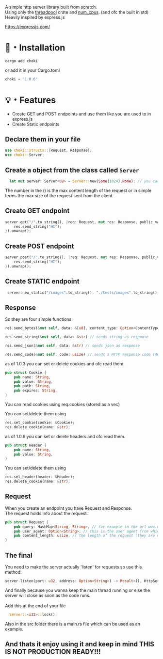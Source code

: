 A simple http server library built from scratch.
<br>
Using only the <a href="https://crates.io/crates/threadpool">threadpool</a> crate and <a href="https://crates.io/crates/num_cpus">num_cpus</a>. (and ofc the built in std)
<br>
Heavily inspired by express.js

<a href="https://expressjs.com/">https://expressjs.com/

# 📂・Installation

```powershell
cargo add choki
```

or add it in your Cargo.toml

```powershell
choki = "1.0.6"
```

# 💡・Features

- Create GET and POST endpoints and use them like you are used to in express.js
  <br>
- Create Static endpoints

## Declare them in your file

```rust
use choki::structs::{Request, Response};
use choki::Server;
```

## Create a object from the class called `Server`

```rust
  let mut server: Server<u8> = Server::new(Some(1024),None); // you can also type None if you dont want any restrictions
```

The number in the () is the max content length of the request or in simple terms the max size of the request sent from the client.

## Create GET endpoint

```rust
server.get("/".to_string(), |req: Request, mut res: Response, public_var: Option<u8>| {
    res.send_string("HI");
}).unwrap();
```

## Create POST endpoint

```rust
server.post("/".to_string(), |req: Request, mut res: Response, public_var: Option<u8>| {
    res.send_string("HI");
}).unwrap();
```

## Create STATIC endpoint

```rust
 server.new_static("/images".to_string(), "./tests/images".to_string()).unwrap(); // The first one is the path in the browser for example: example.com/images and the second one is the exposed path from the computer(local)
```

## Response

So they are four simple functions

```rust
res.send_bytes(&mut self, data: &[u8], content_type: Option<ContentType>) // sends raw bytes with content type you provide (you can provide ContentType::None and let the browser decide)
```

```rust
res.send_string(&mut self, data: &str) // sends string as response
```

```rust
res.send_json(&mut self, data: &str) // sends json as response
```

```rust
res.send_code(&mut self, code: usize) // sends a HTTP response code (404,200...)
```

as of 1.0.3 you can set or delete cookies and ofc read them.

```rust
pub struct Cookie {
    pub name: String,
    pub value: String,
    pub path: String,
    pub expires: String,
}
```

You can read cookies using req.cookies (stored as a vec)

You can set/delete them using

```rust
res.set_cookie(cookie: &Cookie);
res.delete_cookie(name: &str);
```

as of 1.0.6 you can set or delete headers and ofc read them.

```rust
pub struct Header {
    pub name: String,
    pub value: String,
}
```

You can set/delete them using

```rust
res.set_header(header: &Header);
res.delete_cookie(name: &str);
```

## Request

When you create an endpoint you have Request and Response.
<br>
The request holds info about the request.

```rust
pub struct Request {
    pub query: HashMap<String, String>, // for example in the url www.example.com/?name=Kartof the query will be ["name" => "Kartof"] as hashmap
    pub user_agent: Option<String>, // this is the user agent from which the user accesses the website
    pub content_length: usize, // the length of the request (they are no implementations for multy form thingy so its not so useful)
}
```

## The final

You need to make the server actually 'listen' for requests so use this method:

```rust
server.listen(port: u32, address: Option<String>) -> Result<(), HttpServerError>
```

And finally because you wanna keep the main thread running or else the server will close as soon as the code runs.
<br>
<br>
Add this at the end of your file

```rust
  Server::<i32>::lock();
```

Also in the src folder there is a main.rs file which can be used as an example.

## And thats it enjoy using it and keep in mind THIS IS NOT PRODUCTION READY!!!
